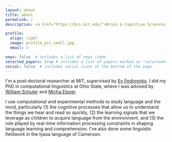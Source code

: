 ```yaml
---
layout: about
title: about
permalink: /
description: <a href="https://bcs.mit.edu/">Brain & Cognitive Sciences, MIT</a><br/><a href="mailto:cory.shain@gmail.com">cory.shain@gmail.com</a>

profile:
  align: right
  image: profile_pic_small.jpg
  email: >

news: false  # includes a list of news items
selected_papers: true # includes a list of papers marked as "selected={true}"
social: false  # includes social icons at the bottom of the page
---
```


I'm a post-doctoral researcher at MIT, supervised by [Ev Fedorenko](https://evlab.mit.edu/).
I did my PhD in computational linguistics at Ohio State, where I was advised by
[William Schuler](https://www.asc.ohio-state.edu/schuler.77/) and
[Micha Elsner](https://u.osu.edu/elsner.14/).

I use computational and experimental methods to study language and the mind, particularly
(1) the cognitive processes that allow us to understand the things we hear and read so
quickly, (2) the learning signals that we leverage as children to acquire language from
the environment, and (3) the role played by real-time information processing constraints
in shaping language learning and comprehension. I've also done some linguistic fieldwork
in the Iyasa language of Cameroon.
